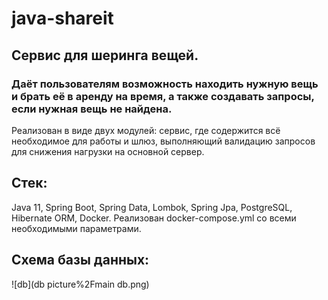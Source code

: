 # java-shareit
## Сервис для шеринга вещей. 
### Даёт пользователям возможность находить нужную вещь и брать её в аренду на время, а также создавать запросы, если нужная вещь не найдена.
Реализован в виде двух модулей: сервис, где содержится всё необходимое для работы и шлюз, выполняющий валидацию запросов для снижения нагрузки на основной сервер.
<summary><h2> Стек: </h2></summary>
Java 11, Spring Boot, Spring Data, Lombok, Spring Jpa, PostgreSQL, Hibernate ORM, Docker.
Реализован docker-compose.yml со всеми необходимыми параметрами.

## Схема базы данных:

![db](db picture%2Fmain db.png)

